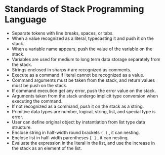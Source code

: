 #  Standards of Stack Programming Language
- Separate tokens with line breaks, spaces, or tabs.
- When a value recognized as a literal, typecasting it and push it on the stack.
- When a variable name appears, push the value of the variable on the stack.
- Variables are used for medium to long term data storage separately from the stack.
- Strings enclosed in sharps `#` are recognized as comments.
- Execute as a command if literal cannot be recognized as a value.
- Command arguments must be taken from the stack, and return values must be push on the stack.
- If command execution get any error, push the error value on the stack.
- Arguments taken from the stack undergo implicit type conversion when executing the command.
- If not recognized as a command, push it on the stack as a string.
- Primitive data types are number, logical, string, list, and special type is error.
- User can define original object by instantiation from list type data structure. 
- Enclose string in half-width round brackets `( )` , it can nesting.
- Enclose list in half-width parentheses `[ ]` , it can nesting.
- Evaluate the expression in the literal in the list, and use the increase in the stack as an element of the list.
